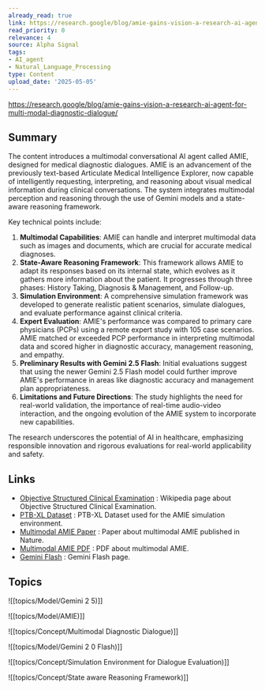 ```yaml
---
already_read: true
link: https://research.google/blog/amie-gains-vision-a-research-ai-agent-for-multi-modal-diagnostic-dialogue/
read_priority: 0
relevance: 4
source: Alpha Signal
tags:
- AI_agent
- Natural_Language_Processing
type: Content
upload_date: '2025-05-05'
---
```


https://research.google/blog/amie-gains-vision-a-research-ai-agent-for-multi-modal-diagnostic-dialogue/
## Summary

The content introduces a multimodal conversational AI agent called AMIE, designed for medical diagnostic dialogues. AMIE is an advancement of the previously text-based Articulate Medical Intelligence Explorer, now capable of intelligently requesting, interpreting, and reasoning about visual medical information during clinical conversations. The system integrates multimodal perception and reasoning through the use of Gemini models and a state-aware reasoning framework.

Key technical points include:

1. **Multimodal Capabilities**: AMIE can handle and interpret multimodal data such as images and documents, which are crucial for accurate medical diagnoses.
2. **State-Aware Reasoning Framework**: This framework allows AMIE to adapt its responses based on its internal state, which evolves as it gathers more information about the patient. It progresses through three phases: History Taking, Diagnosis & Management, and Follow-up.
3. **Simulation Environment**: A comprehensive simulation framework was developed to generate realistic patient scenarios, simulate dialogues, and evaluate performance against clinical criteria.
4. **Expert Evaluation**: AMIE's performance was compared to primary care physicians (PCPs) using a remote expert study with 105 case scenarios. AMIE matched or exceeded PCP performance in interpreting multimodal data and scored higher in diagnostic accuracy, management reasoning, and empathy.
5. **Preliminary Results with Gemini 2.5 Flash**: Initial evaluations suggest that using the newer Gemini 2.5 Flash model could further improve AMIE's performance in areas like diagnostic accuracy and management plan appropriateness.
6. **Limitations and Future Directions**: The study highlights the need for real-world validation, the importance of real-time audio-video interaction, and the ongoing evolution of the AMIE system to incorporate new capabilities.

The research underscores the potential of AI in healthcare, emphasizing responsible innovation and rigorous evaluations for real-world applicability and safety.
## Links

- [Objective Structured Clinical Examination](https://en.wikipedia.org/wiki/Objective_structured_clinical_examination) : Wikipedia page about Objective Structured Clinical Examination.
- [PTB-XL Dataset](https://physionet.org/content/ptb-xl/1.0.3/) : PTB-XL Dataset used for the AMIE simulation environment.
- [Multimodal AMIE Paper](https://www.nature.com/articles/s41586-025-08866-7) : Paper about multimodal AMIE published in Nature.
- [Multimodal AMIE PDF](https://www.gstatic.com/amie/multimodal_amie.pdf) : PDF about multimodal AMIE.
- [Gemini Flash](https://deepmind.google/technologies/gemini/flash/) : Gemini Flash page.

## Topics

![[topics/Model/Gemini 2 5)]]

![[topics/Model/AMIE)]]

![[topics/Concept/Multimodal Diagnostic Dialogue)]]

![[topics/Model/Gemini 2 0 Flash)]]

![[topics/Concept/Simulation Environment for Dialogue Evaluation)]]

![[topics/Concept/State aware Reasoning Framework)]]